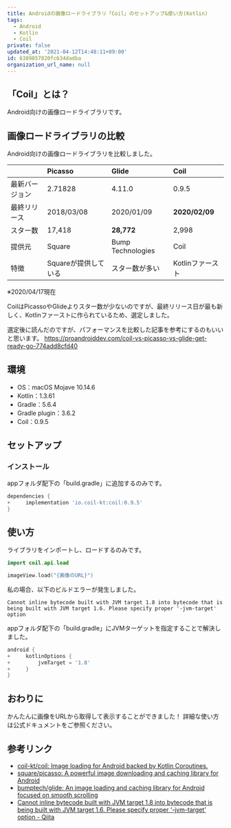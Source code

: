```yaml
---
title: Androidの画像ロードライブラリ「Coil」のセットアップ&使い方(Kotlin)
tags:
  - Android
  - Kotlin
  - Coil
private: false
updated_at: '2021-04-12T14:48:11+09:00'
id: 6389857820fc634dadba
organization_url_name: null
---
```

## 「Coil」とは？

Android向けの画像ロードライブラリです。

## 画像ロードライブラリの比較

Android向けの画像ロードライブラリを比較しました。

||Picasso|Glide|Coil|
|:--|:--|:--|:--|
|最新バージョン|2.71828|4.11.0|0.9.5|
|最終リリース|2018/03/08|2020/01/09|__2020/02/09__|
|スター数|17,418|__28,772__|2,998|
|提供元|Square|Bump Technologies|Coil|
|特徴|Squareが提供している|スター数が多い|Kotlinファースト|

※2020/04/17現在

CoilはPicassoやGlideよりスター数が少ないのですが、最終リリース日が最も新しく、Kotlinファーストに作られているため、選定しました。

選定後に読んだのですが、パフォーマンスを比較した記事を参考にするのもいいと思います。
https://proandroiddev.com/coil-vs-picasso-vs-glide-get-ready-go-774add8cfd40

## 環境

- OS：macOS Mojave 10.14.6
- Kotlin：1.3.61
- Gradle：5.6.4
- Gradle plugin：3.6.2
- Coil：0.9.5

## セットアップ

### インストール

appフォルダ配下の「build.gradle」に追加するのみです。

```diff_groovy:/app/build.gradle
dependencies {
+     implementation 'io.coil-kt:coil:0.9.5'
}
```

## 使い方

ライブラリをインポートし、ロードするのみです。

```kotlin
import coil.api.load

imageView.load("{画像のURL}")
```

私の場合、以下のビルドエラーが発生しました。

```shell-session
Cannot inline bytecode built with JVM target 1.8 into bytecode that is being built with JVM target 1.6. Please specify proper '-jvm-target' option
```

appフォルダ配下の「build.gradle」にJVMターゲットを指定することで解決しました。

```diff_groovy:/app/build.gradle
android {
+     kotlinOptions {
+         jvmTarget = '1.8'
+     }
}
```

## おわりに

かんたんに画像をURLから取得して表示することができました！
詳細な使い方は公式ドキュメントをご参照ください。

## 参考リンク

- [coil-kt/coil: Image loading for Android backed by Kotlin Coroutines.](https://github.com/coil-kt/coil)
- [square/picasso: A powerful image downloading and caching library for Android](https://github.com/square/picasso)
- [bumptech/glide: An image loading and caching library for Android focused on smooth scrolling](https://github.com/bumptech/glide)
- [Cannot inline bytecode built with JVM target 1.8 into bytecode that is being built with JVM target 1.6. Please specify proper ‘-jvm-target’ option - Qiita](https://qiita.com/kph7mgb/items/28ee37957976e80e38f2)
